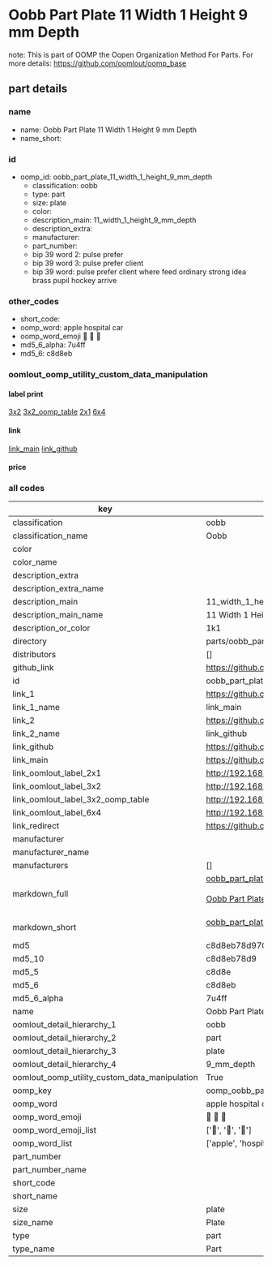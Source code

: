 # Oobb Part Plate 11 Width 1 Height 9 mm Depth  

note: This is part of OOMP the Oopen Organization Method For Parts. For more details: https://github.com/oomlout/oomp_base

##  part details
  







### name
* name: Oobb Part Plate 11 Width 1 Height 9 mm Depth
* name_short: 
### id
* oomp_id: oobb_part_plate_11_width_1_height_9_mm_depth
  * classification: oobb
  * type: part
  * size: plate
  * color: 
  * description_main: 11_width_1_height_9_mm_depth
  * description_extra: 
  * manufacturer: 
  * part_number: 
  * bip 39 word 2: pulse prefer
  * bip 39 word 3: pulse prefer client
  * bip 39 word: pulse prefer client where feed ordinary strong idea brass pupil hockey arrive

### other_codes
* short_code: 
* oomp_word: apple hospital car
* oomp_word_emoji :apple: :hospital: :car:
* md5_6_alpha: 7u4ff
* md5_6: c8d8eb






### oomlout_oomp_utility_custom_data_manipulation
#### label print
[3x2](http://192.168.1.245:1112/?label=oomp%207u4ff)
[3x2_oomp_table](http://192.168.1.108:1112/?label=oomp%207u4ff)
[2x1](http://192.168.1.242:1112/?label=oomp%207u4ff)
[6x4](http://192.168.1.55:1112/?label=oomp%207u4ff)    

#### link

[link_main](https://github.com/oomlout/oomlout_oomp_version_1_messy/tree/main/parts/oobb_part_plate_11_width_1_height_9_mm_depth) [link_github](https://github.com/oomlout/oomlout_oomp_version_1_messy/tree/main/parts/oobb_part_plate_11_width_1_height_9_mm_depth)                             

#### price







### all codes 
| key | value |  
| --- | --- |  
| classification | oobb |  
| classification_name | Oobb |  
| color |  |  
| color_name |  |  
| description_extra |  |  
| description_extra_name |  |  
| description_main | 11_width_1_height_9_mm_depth |  
| description_main_name | 11 Width 1 Height 9 mm Depth |  
| description_or_color | 1k1 |  
| directory | parts/oobb_part_plate_11_width_1_height_9_mm_depth |  
| distributors | [] |  
| github_link | https://github.com/oomlout/oomlout_oomp_part_src/tree/main/parts/oobb_part_plate_11_width_1_height_9_mm_depth |  
| id | oobb_part_plate_11_width_1_height_9_mm_depth |  
| link_1 | https://github.com/oomlout/oomlout_oomp_version_1_messy/tree/main/parts/oobb_part_plate_11_width_1_height_9_mm_depth |  
| link_1_name | link_main |  
| link_2 | https://github.com/oomlout/oomlout_oomp_version_1_messy/tree/main/parts/oobb_part_plate_11_width_1_height_9_mm_depth |  
| link_2_name | link_github |  
| link_github | https://github.com/oomlout/oomlout_oomp_version_1_messy/tree/main/parts/oobb_part_plate_11_width_1_height_9_mm_depth |  
| link_main | https://github.com/oomlout/oomlout_oomp_version_1_messy/tree/main/parts/oobb_part_plate_11_width_1_height_9_mm_depth |  
| link_oomlout_label_2x1 | http://192.168.1.242:1112/?label=oomp%207u4ff |  
| link_oomlout_label_3x2 | http://192.168.1.245:1112/?label=oomp%207u4ff |  
| link_oomlout_label_3x2_oomp_table | http://192.168.1.108:1112/?label=oomp%207u4ff |  
| link_oomlout_label_6x4 | http://192.168.1.55:1112/?label=oomp%207u4ff |  
| link_redirect | https://github.com/oomlout/oomlout_oomp_version_1_messy/tree/main/parts/oobb_part_plate_11_width_1_height_9_mm_depth |  
| manufacturer |  |  
| manufacturer_name |  |  
| manufacturers | [] |  
| markdown_full | [oobb_part_plate_11_width_1_height_9_mm_depth](none)<br>[](none)<br>[Oobb Part Plate 11 Width 1 Height 9 Mm Depth](none)<br><br> |  
| markdown_short | [oobb_part_plate_11_width_1_height_9_mm_depth](none)<br><br> |  
| md5 | c8d8eb78d9707ae6712a5fa455aa756c |  
| md5_10 | c8d8eb78d9 |  
| md5_5 | c8d8e |  
| md5_6 | c8d8eb |  
| md5_6_alpha | 7u4ff |  
| name | Oobb Part Plate 11 Width 1 Height 9 mm Depth |  
| oomlout_detail_hierarchy_1 | oobb |  
| oomlout_detail_hierarchy_2 | part |  
| oomlout_detail_hierarchy_3 | plate |  
| oomlout_detail_hierarchy_4 | 9_mm_depth |  
| oomlout_oomp_utility_custom_data_manipulation | True |  
| oomp_key | oomp_oobb_part_plate_11_width_1_height_9_mm_depth |  
| oomp_word | apple hospital car |  
| oomp_word_emoji | :apple: :hospital: :car: |  
| oomp_word_emoji_list | [':apple:', ':hospital:', ':car:'] |  
| oomp_word_list | ['apple', 'hospital', 'car'] |  
| part_number |  |  
| part_number_name |  |  
| short_code |  |  
| short_name |  |  
| size | plate |  
| size_name | Plate |  
| type | part |  
| type_name | Part |  
